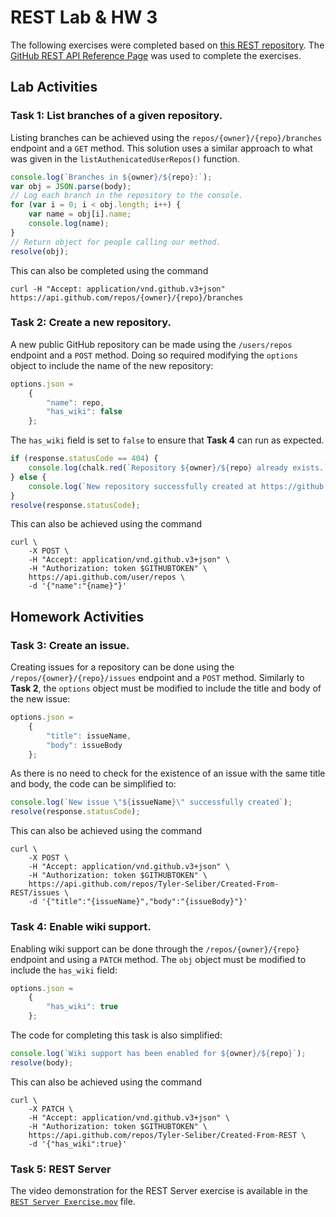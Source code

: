 # REST Lab & HW 3
The following exercises were completed based on [this REST repository](https://github.com/yy2111/REST). The [GitHub REST API Reference Page](https://docs.github.com/en/rest/reference) was used to complete the exercises.


## Lab Activities

### Task 1: List branches of a given repository.

Listing branches can be achieved using the `repos/{owner}/{repo}/branches` endpoint and a `GET` method. This solution uses a similar approach to what was given in the `listAuthenicatedUserRepos()` function.
```javascript
console.log(`Branches in ${owner}/${repo}:`);
var obj = JSON.parse(body);
// Log each branch in the repository to the console.
for (var i = 0; i < obj.length; i++) {
	var name = obj[i].name;
	console.log(name);
}
// Return object for people calling our method.
resolve(obj);
```

This can also be completed using the command

`curl -H "Accept: application/vnd.github.v3+json" https://api.github.com/repos/{owner}/{repo}/branches`

### Task 2: Create a new repository.
A new public GitHub repository can be made using the `/users/repos` endpoint and a `POST` method. Doing so required modifying the `options` object to include the name of the new repository:

```javascript
options.json = 
	{
		"name": repo,
		"has_wiki": false
	};
```

The `has_wiki` field is set to `false` to ensure that **Task 4** can run as expected.

```javascript
if (response.statusCode == 404) {
	console.log(chalk.red(`Repository ${owner}/${repo} already exists.`));
} else {
    console.log(`New repository successfully created at https://github.com/${owner}/${repo}`);
}
resolve(response.statusCode);
```

This can also be achieved using the command

```
curl \
    -X POST \ 
    -H "Accept: application/vnd.github.v3+json" \ 
    -H "Authorization: token $GITHUBTOKEN" \ 
    https://api.github.com/user/repos \ 
    -d '{"name":"{name}"}'
```

## Homework Activities

### Task 3: Create an issue.
Creating issues for a repository can be done using the `/repos/{owner}/{repo}/issues` endpoint and a `POST` method. Similarly to **Task 2**, the `options` object must be modified to include the title and body of the new issue:

```javascript
options.json = 
    {
        "title": issueName,
        "body": issueBody
    };
```
As there is no need to check for the existence of an issue with the same title and body, the code can be simplified to:

```javascript
console.log(`New issue \"${issueName}\" successfully created`);
resolve(response.statusCode);
```

This can also be achieved using the command

```
curl \
	-X POST \
	-H "Accept: application/vnd.github.v3+json" \ 
	-H "Authorization: token $GITHUBTOKEN" \
	https://api.github.com/repos/Tyler-Seliber/Created-From-REST/issues \
 	-d '{"title":"{issueName}","body":"{issueBody}"}'
```

### Task 4: Enable wiki support.

Enabling wiki support can be done through the `/repos/{owner}/{repo}` endpoint and using a `PATCH` method. The `obj` object must be modified to include the `has_wiki` field:

```javascript
options.json = 
    {
        "has_wiki": true
    };
```

The code for completing this task is also simplified:

```javascript
console.log(`Wiki support has been enabled for ${owner}/${repo}`);
resolve(body);
```

This can also be achieved using the command

```
curl \
    -X PATCH \
    -H "Accept: application/vnd.github.v3+json" \ 
    -H "Authorization: token $GITHUBTOKEN" \
    https://api.github.com/repos/Tyler-Seliber/Created-From-REST \
    -d '{"has_wiki":true}'
```

### Task 5: REST Server
The video demonstration for the REST Server exercise is available in the [`REST Server Exercise.mov`](https://github.com/Tyler-Seliber/SSW-345/blob/HW3/HW3-345/REST%20Server%20Exercise.mov) file.
